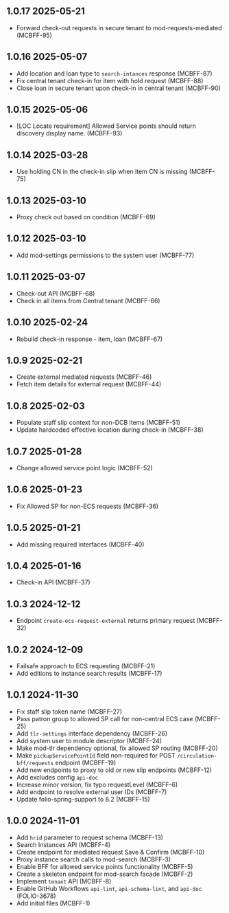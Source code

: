 ## 1.0.17 2025-05-21
* Forward check-out requests in secure tenant to mod-requests-mediated (MCBFF-95)

## 1.0.16 2025-05-07
* Add location and loan type to `search-intances` response (MCBFF-87)
* Fix central tenant check-in for item with hold request (MCBFF-88)
* Close loan in secure tenant upon check-in in central tenant (MCBFF-90)

## 1.0.15 2025-05-06
* [LOC Locate requirement] Allowed Service points should return discovery display name. (MCBFF-93)

## 1.0.14 2025-03-28
* Use holding CN in the check-in slip when item CN is missing (MCBFF-75)

## 1.0.13 2025-03-10
* Proxy check out based on condition (MCBFF-69)

## 1.0.12 2025-03-10
* Add mod-settings permissions to the system user (MCBFF-77)

## 1.0.11 2025-03-07
* Check-out API (MCBFF-68)
* Check in all items from Central tenant (MCBFF-66)

## 1.0.10 2025-02-24
* Rebuild check-in response - item, loan (MCBFF-67)

## 1.0.9 2025-02-21
* Create external mediated requests (MCBFF-46)
* Fetch item details for external request (MCBFF-44)

## 1.0.8 2025-02-03
* Populate staff slip context for non-DCB items (MCBFF-51)
* Update hardcoded effective location during check-in (MCBFF-38)

## 1.0.7 2025-01-28
* Change allowed service point logic (MCBFF-52)

## 1.0.6 2025-01-23
* Fix Allowed SP for non-ECS requests (MCBFF-36)

## 1.0.5 2025-01-21
* Add missing required interfaces (MCBFF-40)

## 1.0.4 2025-01-16
* Check-in API (MCBFF-37)

## 1.0.3 2024-12-12
* Endpoint `create-ecs-request-external` returns primary request (MCBFF-32)

## 1.0.2 2024-12-09
* Failsafe approach to ECS requesting (MCBFF-21)
* Add editions to instance search results (MCBFF-17)

## 1.0.1 2024-11-30

* Fix staff slip token name (MCBFF-27)
* Pass patron group to allowed SP call for non-central ECS case (MCBFF-25)
* Add `tlr-settings` interface dependency (MCBFF-26)
* Add system user to module descriptor (MCBFF-24)
* Make mod-tlr dependency optional, fix allowed SP routing (MCBFF-20)
* Make `pickupServicePointId` field non-required for POST `/circulation-bff/requests` endpoint (MCBFF-19)
* Add new endpoints to proxy to old or new slip endpoints (MCBFF-12)
* Add excludes config `api-doc`
* Increase minor version, fix typo requestLevel (MCBFF-6)
* Add endpoint to resolve external user IDs (MCBFF-7)
* Update folio-spring-support to 8.2 (MCBFF-15)

## 1.0.0 2024-11-01

* Add `hrid` parameter to request schema (MCBFF-13)
* Search Instances API (MCBFF-4)
* Create endpoint for mediated request Save & Confirm (MCBFF-10)
* Proxy instance search calls to mod-search (MCBFF-3)
* Enable BFF for allowed service points functionality (MCBFF-5)
* Create a skeleton endpoint for mod-search facade (MCBFF-2)
* Implement `tenant` API (MCBFF-8)
* Enable GitHub Workflows `api-lint`, `api-schema-lint`, and `api-doc` (FOLIO-3678)
* Add initial files (MCBFF-1)
